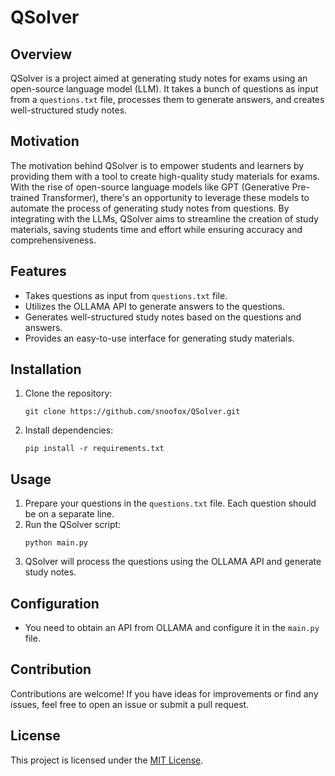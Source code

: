 # QSolver

## Overview

QSolver is a project aimed at generating study notes for exams using an open-source language model (LLM). It takes a bunch of questions as input from a `questions.txt` file, processes them to generate answers, and creates well-structured study notes.

## Motivation

The motivation behind QSolver is to empower students and learners by providing them with a tool to create high-quality study materials for exams. With the rise of open-source language models like GPT (Generative Pre-trained Transformer), there's an opportunity to leverage these models to automate the process of generating study notes from questions. By integrating with the LLMs, QSolver aims to streamline the creation of study materials, saving students time and effort while ensuring accuracy and comprehensiveness.

## Features

-   Takes questions as input from `questions.txt` file.
-   Utilizes the OLLAMA API to generate answers to the questions.
-   Generates well-structured study notes based on the questions and answers.
-   Provides an easy-to-use interface for generating study materials.

## Installation

1. Clone the repository:
    ```
    git clone https://github.com/snoofox/QSolver.git
    ```
2. Install dependencies:
    ```
    pip install -r requirements.txt
    ```

## Usage

1. Prepare your questions in the `questions.txt` file. Each question should be on a separate line.
2. Run the QSolver script:
    ```
    python main.py
    ```
3. QSolver will process the questions using the OLLAMA API and generate study notes.

## Configuration

-   You need to obtain an API from OLLAMA and configure it in the `main.py` file.

## Contribution

Contributions are welcome! If you have ideas for improvements or find any issues, feel free to open an issue or submit a pull request.

## License

This project is licensed under the [MIT License](LICENSE).
